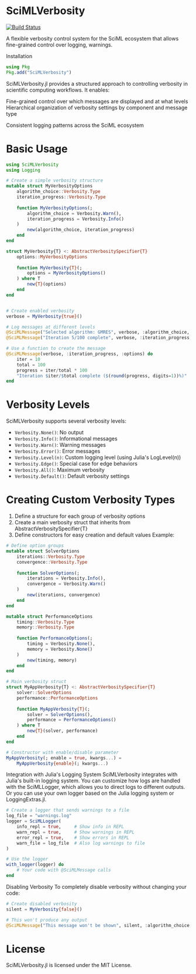 # SciMLVerbosity

[![Build Status](https://github.com/jClugstor/SciMLVerbosity.jl/actions/workflows/CI.yml/badge.svg?branch=main)](https://github.com/jClugstor/SciMLVerbosity.jl/actions/workflows/CI.yml?query=branch%3Amain)

A flexible verbosity control system for the SciML ecosystem that allows fine-grained control over logging, warnings.

Installation

```julia
using Pkg
Pkg.add("SciMLVerbosity")
```

SciMLVerbosity.jl provides a structured approach to controlling verbosity in scientific computing workflows. It enables:

Fine-grained control over which messages are displayed and at what levels
Hierarchical organization of verbosity settings by component and message type

Consistent logging patterns across the SciML ecosystem
# Basic Usage

```julia
using SciMLVerbosity
using Logging

# Create a simple verbosity structure
mutable struct MyVerbosityOptions
    algorithm_choice::Verbosity.Type
    iteration_progress::Verbosity.Type
    
    function MyVerbosityOptions(;
        algorithm_choice = Verbosity.Warn(),
        iteration_progress = Verbosity.Info()
    )
        new(algorithm_choice, iteration_progress)
    end
end

struct MyVerbosity{T} <: AbstractVerbositySpecifier{T}
    options::MyVerbosityOptions
    
    function MyVerbosity{T}(;
        options = MyVerbosityOptions()
    ) where T
        new{T}(options)
    end
end


# Create enabled verbosity
verbose = MyVerbosity{true}()

# Log messages at different levels
@SciMLMessage("Selected algorithm: GMRES", verbose, :algorithm_choice, :options)
@SciMLMessage("Iteration 5/100 complete", verbose, :iteration_progress, :options)

# Use a function to create the message
@SciMLMessage(verbose, :iteration_progress, :options) do
    iter = 10
    total = 100
    progress = iter/total * 100
    "Iteration $iter/$total complete ($(round(progress, digits=1))%)"
end
```
# Verbosity Levels
SciMLVerbosity supports several verbosity levels:

- `Verbosity.None()`: No output
- `Verbosity.Info()`: Informational messages
- `Verbosity.Warn()`: Warning messages
- `Verbosity.Error()`: Error messages
- `Verbosity.Level(n)`: Custom logging level (using Julia's LogLevel(n))
- `Verbosity.Edge()`: Special case for edge behaviors
- `Verbosity.All()`: Maximum verbosity
- `Verbosity.Default()`: Default verbosity settings

# Creating Custom Verbosity Types

1. Define a structure for each group of verbosity options
2. Create a main verbosity struct that inherits from AbstractVerbositySpecifier{T}
3. Define constructors for easy creation and default values
Example:


```julia 
# Define option groups
mutable struct SolverOptions
    iterations::Verbosity.Type
    convergence::Verbosity.Type
    
    function SolverOptions(;
        iterations = Verbosity.Info(),
        convergence = Verbosity.Warn()
    )
        new(iterations, convergence)
    end
end

mutable struct PerformanceOptions
    timing::Verbosity.Type
    memory::Verbosity.Type
    
    function PerformanceOptions(;
        timing = Verbosity.None(),
        memory = Verbosity.None()
    )
        new(timing, memory)
    end
end

# Main verbosity struct
struct MyAppVerbosity{T} <: AbstractVerbositySpecifier{T}
    solver::SolverOptions
    performance::PerformanceOptions
    
    function MyAppVerbosity{T}(;
        solver = SolverOptions(),
        performance = PerformanceOptions()
    ) where T
        new{T}(solver, performance)
    end
end

# Constructor with enable/disable parameter
MyAppVerbosity(; enable = true, kwargs...) = 
    MyAppVerbosity{enable}(; kwargs...)
```
Integration with Julia's Logging System
SciMLVerbosity integrates with Julia's built-in logging system. You can customize how logs are handled with the SciMLLogger,
which allows you to direct logs to different outputs. Or you can use your own logger based on the Julia logging system or LoggingExtras.jl. 

```julia
# Create a logger that sends warnings to a file
log_file = "warnings.log"
logger = SciMLLogger(
    info_repl = true,     # Show info in REPL
    warn_repl = true,     # Show warnings in REPL
    error_repl = true,    # Show errors in REPL
    warn_file = log_file  # Also log warnings to file
)

# Use the logger
with_logger(logger) do
    # Your code with @SciMLMessage calls
end
```
Disabling Verbosity
To completely disable verbosity without changing your code:


```julia
# Create disabled verbosity
silent = MyVerbosity{false}()

# This won't produce any output
@SciMLMessage("This message won't be shown", silent, :algorithm_choice, :options)
```

# License
SciMLVerbosity.jl is licensed under the MIT License.